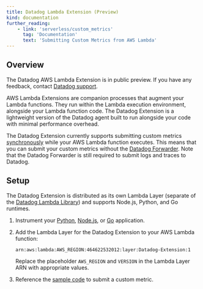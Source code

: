 ```yaml
---
title: Datadog Lambda Extension (Preview)
kind: documentation
further_reading:
    - link: 'serverless/custom_metrics'
      tag: 'Documentation'
      text: 'Submitting Custom Metrics from AWS Lambda'
---
```


## Overview

<div class="alert alert-warning"> The Datadog AWS Lambda Extension is in public preview. If you have any feedback, contact <a href="/help">Datadog support</a>.</div>

AWS Lambda Extensions are companion processes that augment your Lambda functions. They run within the Lambda execution environment, alongside your Lambda function code. The Datadog Extension is a lightweight version of the Datadog agent built to run alongside your code with minimal performance overhead.

The Datadog Extension currently supports submitting custom metrics [synchronously][1] while your AWS Lambda function executes. This means that you can submit your custom metrics without the [Datadog Forwarder][2]. Note that the Datadog Forwarder is still required to submit logs and traces to Datadog.

## Setup

The Datadog Extension is distributed as its own Lambda Layer (separate of the [Datadog Lambda Library][3]) and supports Node.js, Python, and Go runtimes.

1. Instrument your [Python][4], [Node.js][5], or [Go][6] application.

2. Add the Lambda Layer for the Datadog Extension to your AWS Lambda function:

    `arn:aws:lambda:AWS_REGION:464622532012:layer:Datadog-Extension:1`

    Replace the placeholder `AWS_REGION` and `VERSION` in the Lambda Layer ARN with appropriate values.

3. Reference the [sample code][7] to submit a custom metric.


[1]: /serverless/custom_metrics?tab=python#synchronous-vs-asynchronous-custom-metrics
[2]: /serverless/forwarder
[3]: https://docs.datadoghq.com/serverless/datadog_lambda_library
[4]: /serverless/installation/python
[5]: /serverless/installation/nodejs
[6]: /serverless/installation/go
[7]: /serverless/custom_metrics#custom-metrics-sample-code

